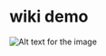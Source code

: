 # wiki demo

![Alt text for the image](/Users/z/Documents/GitHub/wiki-demo/calmtechfrontierknowledge.jpeg)